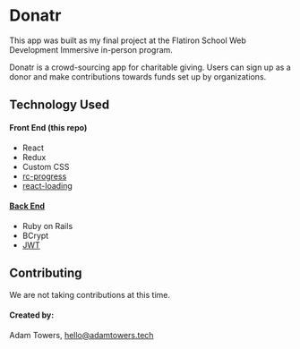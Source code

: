 # Donatr

This app was built as my final project at the Flatiron School Web Development Immersive in-person program.

Donatr is a crowd-sourcing app for charitable giving. Users can sign up as a donor and make contributions towards funds set up by organizations.

## Technology Used

#### Front End (this repo)
- React
- Redux
- Custom CSS
- [rc-progress](https://www.npmjs.com/package/rc-progress)
- [react-loading](https://www.npmjs.com/package/react-loading)

#### [Back End](https://github.com/AdamTowers/donatr-back-end)
- Ruby on Rails
- BCrypt
- [JWT](https://jwt.io/)

## Contributing

We are not taking contributions at this time.

#### Created by:
Adam Towers, hello@adamtowers.tech
